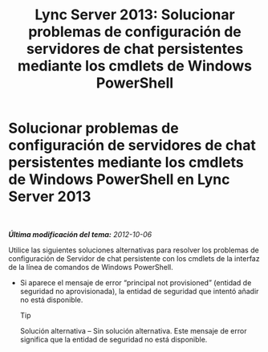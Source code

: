 ﻿---
title: 'Lync Server 2013: Solucionar problemas de configuración de servidores de chat persistentes mediante los cmdlets de Windows PowerShell'
TOCTitle: Solucionar problemas de configuración de servidores de chat persistentes mediante los cmdlets de Windows PowerShell
ms:assetid: 3d82eba5-9d68-4e30-9df7-6c5e8ba2d5ea
ms:mtpsurl: https://technet.microsoft.com/es-es/library/JJ204826(v=OCS.15)
ms:contentKeyID: 48275011
ms.date: 01/07/2017
mtps_version: v=OCS.15
ms.translationtype: HT
---

# Solucionar problemas de configuración de servidores de chat persistentes mediante los cmdlets de Windows PowerShell en Lync Server 2013

 

_**Última modificación del tema:** 2012-10-06_

Utilice las siguientes soluciones alternativas para resolver los problemas de configuración de Servidor de chat persistente con los cmdlets de la interfaz de la línea de comandos de Windows PowerShell.

  - Si aparece el mensaje de error “principal not provisioned” (entidad de seguridad no aprovisionada), la entidad de seguridad que intentó añadir no está disponible.
    
    > [!TIP]  
    > Solución alternativa – Sin solución alternativa. Este mensaje de error significa que la entidad de seguridad no está disponible.
    

